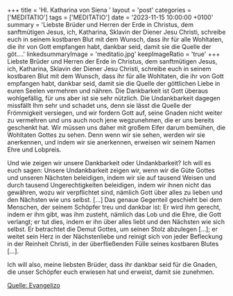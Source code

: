 +++
title = 'Hl. Katharina von Siena  '
layout = 'post'
categories = ['MEDITATIO']
tags = ['MEDITATIO']
date = '2023-11-15 10:00:00 +0100'
summary = 'Liebste Brüder und Herren der Erde in Christus, dem sanftmütigen Jesus, ich, Katharina, Sklavin der Diener Jesu Christi, schreibe euch in seinem kostbaren Blut mit dem Wunsch, dass ihr für alle Wohltaten, die ihr von Gott empfangen habt, dankbar seid, damit sie die Quelle der göt....'
linkedsummaryImage = 'meditatio.jpg'
keepImageRatio = 'true'
+++
Liebste Brüder und Herren der Erde in Christus, dem sanftmütigen Jesus, ich, Katharina, Sklavin der Diener Jesu Christi, schreibe euch in seinem kostbaren Blut mit dem Wunsch, dass ihr für alle Wohltaten, die ihr von Gott empfangen habt, dankbar seid, damit sie die Quelle der göttlichen Liebe in euren Seelen vermehren und nähren.<!--more--> Die Dankbarkeit ist Gott überaus wohlgefällig, für uns aber ist sie sehr nützlich. Die Undankbarkeit dagegen missfällt Ihm sehr und schadet uns, denn sie lässt die Quelle der Frömmigkeit versiegen, und wir fordern Gott auf, seine Gnaden nicht weiter zu vermehren und uns auch noch jene wegzunehmen, die er uns bereits geschenkt hat. Wir müssen uns daher mit großem Eifer darum bemühen, die Wohltaten Gottes zu sehen. Denn wenn wir sie sehen, werden wir sie anerkennen, und indem wir sie anerkennen, erweisen wir seinem Namen Ehre und Lobpreis.

Und wie zeigen wir unsere Dankbarkeit oder Undankbarkeit? Ich will es euch sagen: Unsere Undankbarkeit zeigen wir, wenn wir die Güte Gottes und unseren Nächsten beleidigen, indem wir sie auf tausend Weisen und durch tausend Ungerechtigkeiten beleidigen, indem wir ihnen nicht das gewähren, wozu wir verpflichtet sind, nämlich Gott über alles zu lieben und den Nächsten wie uns selbst. […] Das genaue Gegenteil geschieht bei dem Menschen, der seinem Schöpfer treu und dankbar ist: Er wird ihm gerecht, indem er ihm gibt, was ihm zusteht, nämlich das Lob und die Ehre, die Gott verlangt; er tut dies, indem er ihn über alles liebt und den Nächsten wie sich selbst. Er betrachtet die Demut Gottes, um seinen Stolz abzulegen […]; er weitet sein Herz in der Nächstenliebe und reinigt sich von jeder Befleckung in der Reinheit Christi, in der überfließenden Fülle seines kostbaren Blutes […].

Ich will also, meine liebsten Brüder, dass ihr dankbar seid für die Gnaden, die unser Schöpfer euch erwiesen hat und erweist, damit sie zunehmen.



[Quelle: Evangelizo](https://evangeliumtagfuertag.org/DE/gospel)
